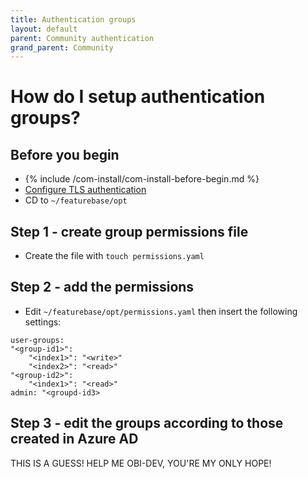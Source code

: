 ```yaml
---
title: Authentication groups
layout: default
parent: Community authentication
grand_parent: Community
---
```


# How do I setup authentication groups?

<!-- QUERY: Does this information come from the Azure-AD permission groups??? -->

## Before you begin

* {% include /com-install/com-install-before-begin.md %}
* [Configure TLS authentication](/docs/community/com-config-auth/com-config-tls-auth)
* CD to `~/featurebase/opt`

## Step 1 - create group permissions file

* Create the file with `touch permissions.yaml`

## Step 2 - add the permissions

* Edit  `~/featurebase/opt/permissions.yaml` then insert the following settings:

```
user-groups:
"<group-id1>":
    "<index1>": "<write>"
    "<index2>": "<read>"
"<group-id2>":
    "<index1>": "<read>"
admin: "<groupd-id3>
```

## Step 3 - edit the groups according to those created in Azure AD

THIS IS A GUESS! HELP ME OBI-DEV, YOU'RE MY ONLY HOPE!
